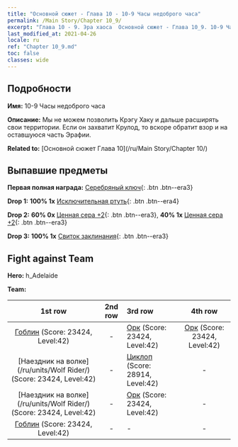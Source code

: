 ```yaml
---
title: "Основной сюжет - Глава 10 - 10-9 Часы недоброго часа"
permalink: /Main Story/Chapter 10_9/
excerpt: "Глава 10 - 9. Эра хаоса  Основной сюжет - Глава 10_9. 10-9 Часы недоброго часа"
last_modified_at: 2021-04-26
locale: ru
ref: "Chapter 10_9.md"
toc: false
classes: wide
---
```


## Подробности

 **Имя:** 10-9 Часы недоброго часа

 **Описание:** Мы не можем позволить Крэгу Хаку и дальше расширять свои территории. Если он захватит Крулод, то вскоре обратит взор и на оставшуюся часть Эрафии.

 **Related to:** [Основной сюжет Глава 10](/ru/Main Story/Chapter 10/)

## Выпавшие предметы

 **Первая полная награда:** [Серебряный ключ](/ItemsRU/con_693/){: .btn .btn--era3}

 **Drop 1:** **100% 1x** [Исключительная ртуть](/ItemsRU/mat_35/){: .btn .btn--era4}

 **Drop 2:** **60% 0x** [Ценная сера +2](/ItemsRU/mat_29/){: .btn .btn--era3}, **40% 1x** [Ценная сера +2](/ItemsRU/mat_29/){: .btn .btn--era3}

 **Drop 3:** **100% 1x** [Свиток заклинания](/ItemsRU/con_694/){: .btn .btn--era3}


## Fight against Team
 **Hero:** h_Adelaide

 **Team:**


  | 1st row | 2nd row | 3rd row | 4th row |
  |:----:|:----:|:----|:----:|
  | [Гоблин](/ru/units/Goblin/) (Score: 23424, Level:42)  | - | [Орк](/ru/units/Orc/) (Score: 23424, Level:42)  | [Орк](/ru/units/Orc/) (Score: 23424, Level:42)  |
  | [Наездник на волке](/ru/units/Wolf Rider/) (Score: 23424, Level:42)  | - | [Циклоп](/ru/units/Cyclops/) (Score: 28914, Level:42)  | - |
  | [Наездник на волке](/ru/units/Wolf Rider/) (Score: 23424, Level:42)  | - | [Орк](/ru/units/Orc/) (Score: 23424, Level:42)  | - |
  | [Гоблин](/ru/units/Goblin/) (Score: 23424, Level:42)  | - | - | - |


